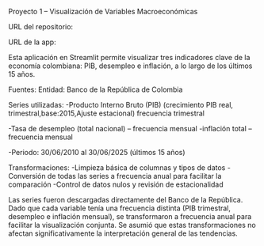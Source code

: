 Proyecto 1 – Visualización de Variables Macroeconómicas

URL del repositorio:

URL de la app:



Esta aplicación en Streamlit  permite visualizar tres indicadores clave de la economía colombiana: PIB, desempleo e inflación, a lo largo de los últimos 15 años.

Fuentes:
Entidad: Banco de la República de Colombia

Series utilizadas:
-Producto Interno Bruto (PIB) (crecimiento PIB real, trimestral,base:2015,Ajuste estacional)
frecuencia trimestral

-Tasa de desempleo (total nacional) – frecuencia mensual
-inflación total – frecuencia mensual

-Periodo: 30/06/2010 al 30/06/2025 (últimos 15 años)

Transformaciones:
-Limpieza básica de columnas y tipos de datos
-Conversión de todas las series a frecuencia anual para facilitar la comparación
-Control de datos nulos y revisión de estacionalidad


Las series fueron descargadas directamente del Banco de la República. Dado que cada variable tenía una frecuencia distinta (PIB trimestral, desempleo e inflación mensual), se transformaron a frecuencia anual para facilitar la visualización conjunta. Se asumió que estas transformaciones no afectan significativamente la interpretación general de las tendencias.